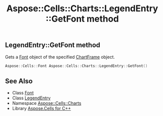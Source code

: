 ﻿---
title: Aspose::Cells::Charts::LegendEntry::GetFont method
linktitle: GetFont
second_title: Aspose.Cells for C++ API Reference
description: 'Aspose::Cells::Charts::LegendEntry::GetFont method. Gets a Font object of the specified ChartFrame object in C++.'
type: docs
weight: 800
url: /cpp/aspose.cells.charts/legendentry/getfont/
---
## LegendEntry::GetFont method


Gets a [Font](../../../aspose.cells/font/) object of the specified [ChartFrame](../../chartframe/) object.

```cpp
Aspose::Cells::Font Aspose::Cells::Charts::LegendEntry::GetFont()
```

## See Also

* Class [Font](../../../aspose.cells/font/)
* Class [LegendEntry](../)
* Namespace [Aspose::Cells::Charts](../../)
* Library [Aspose.Cells for C++](../../../)
